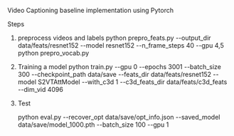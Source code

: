 Video Captioning baseline implementation using Pytorch

Steps
1. preprocess videos and labels
   python prepro_feats.py --output_dir data/feats/resnet152 --model resnet152 --n_frame_steps 40  --gpu 4,5
   python prepro_vocab.py
   
2. Training a model
   python train.py --gpu 0 --epochs 3001 --batch_size 300 --checkpoint_path data/save --feats_dir data/feats/resnet152 --model S2VTAttModel  --with_c3d 1 --c3d_feats_dir data/feats/c3d_feats --dim_vid 4096
   
3. Test

   python eval.py --recover_opt data/save/opt_info.json --saved_model data/save/model_1000.pth --batch_size 100 --gpu 1
